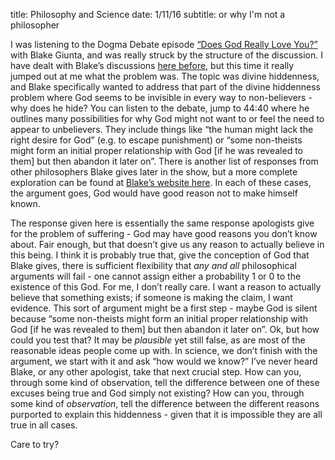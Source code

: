 title: Philosophy and Science
date: 1/11/16
subtitle: or why I'm not a philosopher

I was listening to the Dogma Debate episode [“Does God Really Love You?”](http://login.dogmadebate.com/podcast/218-does-god-really-love-you/) with Blake Giunta, and was really struck by the structure of the discussion.  I have dealt with Blake’s discussions [here before](the-giunta-dillahunty-debate.html), but this time it really jumped out at me what the problem was.  The topic was divine hiddenness, and Blake specifically wanted to address that part of the divine hiddenness problem where God seems to be invisible in every way to non-believers - why does he hide?  You can listen to the debate, jump to 44:40 where he outlines many possibilities for why God might not want to or feel the need to appear to unbelievers.  They include things like “the human might lack the right desire for God” (e.g. to escape punishment) or “some non-theists might form an initial proper relationship with God [if he was revealed to them] but then abandon it later on”.  There is another list of responses from other philosophers Blake gives later in the show, but a more complete exploration can be found at [Blake’s website here](https://beliefmap.org/god-exists/divine-hiddenness/).  In each of these cases, the argument goes, God would have good reason not to make himself known. 

The response given here is essentially the same response apologists give for the problem of suffering - God may have good reasons you don’t know about.  Fair enough, but that doesn’t give us any reason to actually believe in this being.  I think it is probably true that, give the conception of God that Blake gives, there is sufficient flexibility that *any and all* philosophical arguments will fail - one cannot assign either a probability 1 or 0 to the existence of this God.  For me, I don’t really care.  I want a reason to actually believe that something exists;  if someone is making the claim, I want evidence.  This sort of argument might be a first step - maybe God is silent because “some non-theists might form an initial proper relationship with God [if he was revealed to them] but then abandon it later on”.  Ok, but how could you test that?  It may be *plausible* yet still false, as are most of the reasonable ideas people come up with.  In science, we don’t finish with the argument, we start with it and ask “how would we know?”  I’ve never heard Blake, or any other apologist, take that next crucial step.  How can you, through some kind of observation, tell the difference between one of these excuses being true and God simply not existing?  How can you, through some kind of *observation*, tell the difference between the different reasons purported to explain this hiddenness - given that it is impossible they are all true in all cases.

Care to try?  